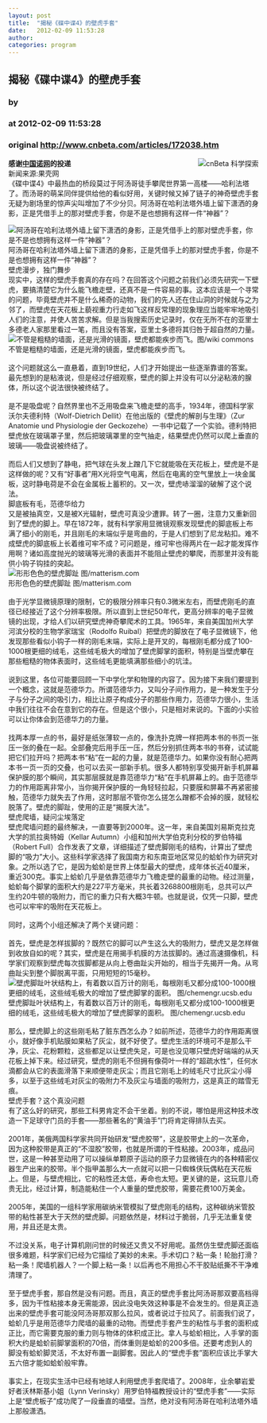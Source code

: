 ```yaml
---
layout: post
title:  "揭秘《碟中谍4》的壁虎手套"
date:   2012-02-09 11:53:28
author: 
categories: program
---
```


## 揭秘《碟中谍4》的壁虎手套
### by 
### at 2012-02-09 11:53:28
### original <http://www.cnbeta.com/articles/172038.htm>

<div><a rel="nofollow" href="http://www.cnbeta.com/topics/448.htm"><img src="http://img.cnbeta.com/topics/science.gif" alt="cnBeta 科学探索" name="sign" align="right"></a>
        <p><b>感谢<a rel="nofollow" href="http://www.nuo.cn">中国诺网</a>的投递</b><br>
新闻来源:果壳网<br>
《碟中谍4》中最热血的桥段莫过于阿汤哥徒手攀爬世界第一高楼――哈利法塔了。而汤哥的萌呆同伴提供给他的看似好用，关键时候又掉了链子的神奇壁虎手套无疑为剧场里的惊声尖叫增加了不少分贝。阿汤哥在哈利法塔外墙上留下潇洒的身影，正是凭借手上的那对壁虎手套，你是不是也想拥有这样一件“神器”？</p>
		<p><img alt="阿汤哥在哈利法塔外墙上留下潇洒的身影，正是凭借手上的那对壁虎手套，你是不是也想拥有这样一件“神器”？" src="http://img.cnbeta.com/newsimg/120209/11532801007680360.png"> <br>
阿汤哥在哈利法塔外墙上留下潇洒的身影，正是凭借手上的那对壁虎手套，你是不是也想拥有这样一件“神器”？<br>
壁虎漫步，独门舞步<br>
现实中，这样的壁虎手套真的存在吗？在回答这个问题之前我们必须先研究一下壁虎，要搞清楚它为什么能飞檐走壁，还真不是一件容易的事。这本应该是一个寻常的问题，毕竟壁虎并不是什么稀奇的动物，我们的先人还在住山洞的时候就与之为邻了，而壁虎在天花板上藐视重力行走如飞这样反常理的现象理应当能牢牢地吸引人们的注意，并使人苦苦求解。但是当我搜索历史记录时，仅在无所不在的亚里士多德老人家那里看过一笔，而且没有答案，亚里士多德将其归咎于超自然的力量。<br>
<img alt="不管是粗糙的墙面，还是光滑的镜面，壁虎都能疾步而飞。图/wiki commons" src="http://img.cnbeta.com/newsimg/120209/1153281909812577.png"> <br>
不管是粗糙的墙面，还是光滑的镜面，壁虎都能疾步而飞。<br>
<br>
这个问题就这么一直悬着，直到19世纪，人们才开始提出一些逐渐靠谱的答案。最先想到的是粘液说，但是经过仔细观察，壁虎的脚上并没有可以分泌粘液的腺体，所以这个说法很快被终结了。<br>
<br>
是不是吸盘呢？自然界里也不乏用吸盘来飞檐走壁的高手，1934年，德国科学家沃尔夫德利特（Wolf-Dietrich Dellit）在他出版的《壁虎的解剖与生理》（Zur Anatomie und Physiologie der Geckozehe）一书中记载了一个实验。德利特把壁虎放在玻璃罩子里，然后把玻璃罩里的空气抽走，结果壁虎仍然可以爬上垂直的玻璃――吸盘说被终结了。<br>
<br>
而后人们又想到了静电，把气球在头发上蹭几下它就能吸在天花板上，壁虎是不是这样做的呢？又有“好事者”用X光将空气电离，然后在电离的空气里放上一块金属板，这时静电荷是不会在金属板上蓄积的。又一次，壁虎哧溜溜的破解了这个说法。<br>
脚底板有毛，范德华给力<br>
又是被抽真空，又是被X光辐射，壁虎可真没少遭罪。转了一圈，注意力又重新回到了壁虎的脚上。早在1872年，就有科学家用显微镜观察发现壁虎的脚底板上布满了细小的刚毛，并且刚毛的末端似乎是弯曲的，于是人们想到了尼龙粘扣。难不成壁虎的脚底板上长着维可牢不成？可问题是，维可牢也得两片在一起才能发挥作用啊？诸如高度抛光的玻璃等光滑的表面并不能阻止壁虎的攀爬，而那里并没有能供小钩子钩挂的突起。<br>
<img alt="形形色色的壁虎脚趾 图/matterism.com" src="http://img.cnbeta.com/newsimg/120209/11532821615681077.png"> <br>
形形色色的壁虎脚趾 图/matterism.com<br>
<br>
由于光学显微镜原理的限制，它的极限分辨率只有0.3微米左右，而壁虎刚毛的直径已经接近了这个分辨率极限。所以直到上世纪50年代，更高分辨率的电子显微镜的出现，才给人们以研究壁虎神奇攀爬术的工具。1965年，来自美国加州大学河滨分校的生物学家瑞宝（Rodolfo Ruibal）把壁虎的脚放在了电子显微镜下，他发现那些看似小钩子一样的刚毛末端，实际上是开叉的，每根刚毛都分成了100-1000根更细的绒毛，这些绒毛极大的增加了壁虎脚掌的面积，特别是当壁虎攀在那些粗糙的物体表面时，这些绒毛更能填满那些细小的坑洼。<br>
<br>
说到这里，各位可能要回顾一下中学化学和物理的内容了。因为接下来我们要提到一个概念，这就是范德华力。所谓范德华力，又叫分子间作用力，是一种发生于分子与分子之间的吸引力，相比让原子构成分子的那些作用力，范德华力很小，生活中我们往往不会在意到它的存在。但是这个很小，只是相对来说的。下面的小实验可以让你体会到范德华力的力量。<br>
<br>
找两本厚一点的书，最好是纸张薄软一点的，像洗扑克牌一样把两本书的书页一张压一张的叠在一起。全部叠完后用手压一压，然后分别抓住两本书的书脊，试试能把它们拉开吗？把两本书“粘”在一起的力量，就是范德华力。如果你没有耐心把两本书一页一页的交叠，也可以去买一部新手机。很多人都特别享受揭开新手机屏幕保护膜的那个瞬间，其实那层膜就是靠范德华力“粘”在手机屏幕上的。由于范德华力的作用距离非常小，当你揭开保护膜的一角轻轻拉起，只要膜和屏幕不再紧密接触，范德华力就失去了作用，这时那层不管你怎么搓怎么蹭都不会掉的膜，就轻松脱落了。壁虎的脚趾，使用的正是“揭膜大法”。<br>
壁虎爬墙，疑问尘埃落定<br>
壁虎爬墙问题的最终解决，一直要等到2000年。这一年，来自美国刘易斯克拉克大学的凯拉奥特姆（Kellar Autumn）小组和加州大学伯克利分校的罗伯特福（Robert Full）合作发表了文章，详细描述了壁虎脚刚毛的结构，计算出了壁虎脚的“吸力”大小。这些科学家选择了我国南方和东南亚地区常见的蛤蚧作为研究对象。之所以选了它，是因为蛤蚧是世界上体型最大的壁虎，成年体长近40厘米，重近300克。事实上蛤蚧几乎是依靠范德华力飞檐走壁的最重的动物。经过测量，蛤蚧每个脚掌的面积大约是227平方毫米，共长着3268800根刚毛，总共可以产生约20牛顿的吸附力，而它的重力只有大概3牛顿。也就是说，仅凭一只脚，壁虎也可以牢牢的吸附在天花板上。<br>
<br>
同时，这两个小组还解决了两个关键问题：<br>
<br>
首先，壁虎是怎样拔脚的？既然它的脚可以产生这么大的吸附力，壁虎又是怎样做到收放自如的呢？其实，壁虎是在用揭手机膜的方法拔脚的。通过高速摄像机，科学家们观察到壁虎每次拔脚都是从向上卷曲趾尖开始的，相当于先揭开一角。从弯曲趾尖到整个脚脱离平面，只用短短的15毫秒。<br>
<img alt="壁虎脚趾叶状结构上，有着数以百万计的刚毛，每根刚毛又都分成100-1000根更细的绒毛，这些绒毛极大的增加了壁虎脚掌的面积。 图/chemengr.ucsb.edu" src="http://img.cnbeta.com/newsimg/120209/11532831323804136.png"> <br>
壁虎脚趾叶状结构上，有着数以百万计的刚毛，每根刚毛又都分成100-1000根更细的绒毛，这些绒毛极大的增加了壁虎脚掌的面积。 图/chemengr.ucsb.edu<br>
<br>
那么，壁虎脚上的这些刚毛粘了脏东西怎么办？如前所述，范德华力的作用距离很小，就好像手机贴膜如果粘了灰尘，就不好使了。壁虎生活的环境可不是那么干净，灰尘、花粉颗粒，这些都足以让壁虎失足，可是也没见哪只壁虎好端端的从天花板上掉下来。经过研究，壁虎的刚毛不但拥有像荷叶一样的“超疏水性”，任何水滴都会从它的表面滑落下来顺便带走灰尘；而且它刚毛上的绒毛尺寸比灰尘小得多，以至于这些绒毛对灰尘的吸附力不及灰尘与墙面的吸附力，这是真正的踏雪无痕。<br>
壁虎手套？这个真没问题<br>
有了这么好的研究，那些工科男肯定不会干坐着。别的不说，哪怕是用这种技术改造一下足球守门员的手套――那些著名的“黄油手”门将肯定得排队去买。<br>
<br>
2001年，美俄两国科学家共同开始研发“壁虎胶带”，这是胶带史上的一次革命，因为这种胶带是真正的“不湿胶”胶带，也就是所谓的干性粘接。2003年，成品问世，这是一种甚至动用了可以操纵单颗原子运动的原子力显微镜在内的各种精密仪器生产出来的胶带。半个指甲盖那么大一点就可以把一只蜘蛛侠玩偶粘在天花板上。但是，与壁虎相比，它的粘性还太低，寿命也太短。更关键的是，这玩意儿奇贵无比，经过计算，制造能粘住一个人重量的壁虎胶带，需要花费100万美金。<br>
<br>
2005年，美国的一组科学家用碳纳米管模拟了壁虎刚毛的结构，这种碳纳米管胶带的粘性甚至大于天然的壁虎脚。问题依然是，材料过于脆弱，几乎无法重复使用，并且还是太贵。<br>
<br>
不过没关系，电子计算机刚问世的时候还又贵又不好用呢。虽然仿生壁虎脚还面临很多难题，科学家们已经为它描绘了美妙的未来。手术切口？粘一条！轮胎打滑？粘一条！爬墙机器人？一个脚上粘一条！以后再也不用担心不干胶贴纸撕不干净难清理了。<br>
<br>
至于壁虎手套，那自然是没有问题。而且，真正的壁虎手套比阿汤哥那双要高档得多，因为干性粘接本身无需能源，因此没电失效这种事是不会发生的。但是真正造出来的壁虎手套可能没阿汤哥那双那么拉风，或者说过于拉风了。前面我们说了，蛤蚧几乎是用范德华力爬墙的最重的动物。而壁虎手套产生的粘性与手套的面积成正比，而它需要克服的重力则与物体的体积成正比。拿人与蛤蚧相比，人手掌的面积大约是蛤蚧前脚掌面积的70倍，而体重则是蛤蚧的200多倍。还要考虑到人的脚没有蛤蚧脚灵活，不太好布置一副脚套。因此人的“壁虎手套”面积应该比手掌大五六倍才能如蛤蚧般牢靠。<br>
<br>
事实上，在现实生活中已经有地球人利用壁虎手套爬墙了。2008年，业余攀岩爱好者沃林斯基小姐（Lynn Verinsky）用罗伯特福教授设计的“壁虎手套”――实际上是“壁虎板子”成功爬了一段垂直的墙壁。当然，绝对没有阿汤哥在哈利法塔外墙上那般潇洒。<br></p></div>